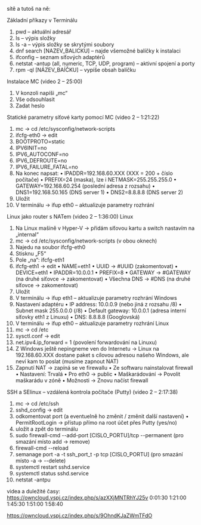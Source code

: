 sítě a tutoš na ně:

Základní příkazy v Terminálu
  1.	pwd – aktuální adresář
  2.	ls – výpis složky
  3.	ls -a – výpis složky se skrytými soubory
  4.	dnf search [NAZEV_BALICKU] – najde všemožné balíčky k instalaci
  5.	ifconfig – seznam síťových adaptérů
  6.	netstat -antup (all, numeric, TCP, UDP, program) – aktivní spojení a porty
  7.	rpm -ql [NÁZEV_BAÍČKU] – vypíše obsah balíčku

Instalace MC (video 2 – 25:00)
  1.	V konzoli napíši „mc“
  2.	Vše odsouhlasit
  3.	Zadat heslo

Statické parametry síťové karty pomocí MC (video 2 – 1:21:22)
  1.	mc -> cd /etc/sysconfig/network-scripts
  2.	ifcfg-eth0 -> edit
  3.	BOOTPROTO=static
  4.	IPV6INIT=no
  5.	IPV6_AUTOCONF=no
  6.	IPV6_DEFROUTE=no
  7.	IPV6_FAILURE_FATAL=no
  8.	Na konec napsat:
    •	IPADDR=192.168.60.XXX (XXX = 200 + číslo počítače)
    •	PREFIX=24 (maska), lze i NETMASK=255.255.255.0
    •	GATEWAY=192.168.60.254 (poslední adresa z rozsahu)
    •	DNS1=192.168.50.165 (DNS server 1)
    •	DNS2=8.8.8.8 (DNS server 2)
  9.	Uložit
  10.	V terminálu -> ifup eth0 – aktualizuje parametry rozhrání


Linux jako router s NATem (video 2 – 1:36:00)
Linux
  1.	Na Linux mašině v Hyper-V -> přidám síťovou kartu a switch nastavím na „internal“
  2.	mc -> cd /etc/sysconfig/network-scripts (v obou oknech)
  3.	Najedu na soubor ifcfg-eth0
  4.	Stisknu „F5“
  5.	Pole „na“: ifcfg-eth1
  6.	ifcfg-eth1 -> edit
    •	NAME=eth1
    •	UUID -> #UUID (zakomentovat)
    •	DEVICE=eth1
    •	IPADDR=10.0.0.1
    •	PREFIX=8
    •	GATEWAY -> #GATEWAY (na druhé síťovce -> zakomentovat)
    •	Všechna DNS -> #DNS (na druhé síťovce -> zakomentovat)
  7.	Uložit
  8.	V terminálu -> ifup eth1 – aktualizuje parametry rozhrání
Windows
  9.	Nastavení adaptéru
    •	IP address: 10.0.0.9 (nebo jiná z rozsahu /8)
    •	Subnet mask 255.0.0.0 (/8)
    •	Default gateway: 10.0.0.1 (adresa interní síťovky eth1 z Linuxu)
    •	DNS: 8.8.8.8 (Googlovská)
  10.	V terminálu -> ifup eth0 – aktualizuje parametry rozhrání
Linux
  11.	mc -> cd /etc
  12.	sysctl.conf -> edit
  13.	net.ipv4.ip_forward = 1 (povolení forwardování na Linuxu)
  14.	Z Windows ještě nepingneme ven do Internetu -> Linux na 192.168.60.XXX dostane paket s cílovou adresou našeho Windows, ale neví kam to poslat (musíme zapnout NAT)
  15.	Zapnutí NAT -> zapíná se ve firewallu
    •	Ze softwaru nainstalovat firewall
    •	Nastavení: Trvalá
    •	Pro eth0 -> public
    •	Maškarádování -> Povolit maškarádu v zóně
    •	Možnosti -> Znovu načíst firewall

SSH a SElinux – vzdálená kontrola počítače (Putty) (video 2 – 2:17:38)
  1.	mc -> cd /etc/ssh
  2.	sshd_config -> edit
  3.	odkomentovat port (a eventuelně ho změnit / změnit další nastavení)
    •	PermitRootLogin -> přístup přímo na root účet přes Putty (yes/no)
  4.	uložit a zpět do terminálu
  5.	sudo firewall-cmd --add-port [CISLO_PORTU]/tcp --permanent 
    (pro smazání místo add -> remove)
  6.	firewall-cmd --reload
  7.	semanage port -a -t ssh_port_t -p tcp [CISLO_PORTU] 
    (pro smazání místo -a -> --delete)
  8.	systemctl restart sshd.service 
  9.	systemctl status sshd.service 
  10.	netstat -antpu 



videa a duležité časy:
https://owncloud.vspj.cz/index.php/s/azXXjMNTRhYJ25v
0:01:30
1:21:00
1:45:30
1:51:00
1:58:40

https://owncloud.vspj.cz/index.php/s/9OhndKJaZWmTFdO
